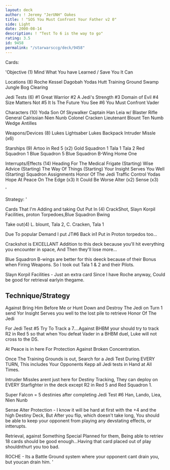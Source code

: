 ```yaml
---
layout: deck
author: ! Jeremy "JerUNH" Oakes
title: ! "SOS You Must Confront Your Father v2 0"
side: Light
date: 2000-08-14
description: ! "Test To 6 is the way to go"
rating: 3.5
id: 9458
permalink: "/starwarsccg/deck/9458"
---
```

Cards: 

'Objective (1)
  Mind What You have Learned / Save You It Can

Locations (8)
  Roche
  Kessel
  Dagobah
    Yodas Hutt
    Training Ground
    Swamp
    Jungle
    Bog Clearing

Jedi Tests (6)
  #1 Great Warrior
  #2 A Jedi's Strength
  #3 Domain of Evil
  #4 Size Matters Not
  #5 It Is The Future You See
  #6 You Must Confront Vader

Characters (10)
  Yoda
  Son Of Skywalker
  Captain Han
  Leia w/ Blaster Rifle
  General Calrissian
  Nien Nunb
  Colonel Cracken
  Lieutenant Blount
  Ten Numb
  Wedge Antilles

Weapons/Devices (8)
  Lukes Lightsaber
  Lukes Backpack
  Intruder Missle (x6)

Starships (9)
  Artoo in Red 5 (x2)
  Gold Squadron 1
  Tala 1
  Tala 2
  Red Squadron 1
  Blue Squadron 5
  Blue Squadron B-Wing
  Home One

Interrupts/Effects (14)
  Heading For The Medical Frigate  (Starting)
  Wise Advice  (Starting)
  The Way Of Things  (Starting)
  Your Insight Serves You Well	(Starting)
  Squadron Assignments
  Honor Of The Jedi
  Traffic Control
  Yodas Hope
  At Peace
  On The Edge (x3)
  It Could Be Worse
  Alter (x2)
  Sense (x3)

'

Strategy: '

Cards That I'm Adding and taking Out
  Put In (4)  CrackShot, Slayn Korpil Facilities,
	       proton Torpedoes,Blue Squadron Bwing

  Take out(4) L. blount, Tala 2, C. Cracken, Tala 1

Due To popular Demand I put JT#6 Back in1
Put in Proton torpedos too...

Crackshot is EXCELLANT Addition to this deck because you'll hit everything you encounter in space, And Then they'll lose more...

Blue Squadron B-wings are better for this deeck because of their Bonus when Firing Weapons. So I took out Tala 1 & 2 and their Pilots.

Slayn Korpil Facilities - Just an extra card Since I have Roche anyway, Could be good for retrieval earlyin thegame.

Technique/Strategy
------------------
Against Bring Him Before Me or Hunt Down and Destroy The Jedi on Turn 1
 send Yor Insight Serves you well to the lost pile to retrieve
 Honor Of The Jedi


For Jedi Test #5 Try To Track a 7....Against BHBM your should try to track
 R2 in Red 5 so that when You defeat Vader in a BHBM duel, Luke will not
 cross to the DS.

At Peace is in here For Protection Against Broken Concentration.

Once The Training Grounds is out, Search for a Jedi Test During EVERY TURN,
  This includes Your Opponents Kepp all Jedi tests in Hand at All Times.

Intruder Missles arent just here for Destiny Tracking, They can deploy on
  EVERY Starfighter in the deck except R2 in Red 5 and Red Squadron 1.

Super Falcon = 5 destinies after completing Jedi Test #6
  Han, Lando, Liea, Nien Nunb

Sense Alter Protection	- I know it will be hard at first with the +4 and
the high Destiny Deck, But After you flip, which doesn't take long, You
should be able to keep your opponent from playing any devstating effects,
or intterupts.

Retrieval, against Something Special Planned for them, Being able to retriev 18 cards should be good enough...Having that card placed out of play shouldnthurt you too bad.

ROCHE - Its a Battle Ground system where your opponent cant drain you, but youcan drain him.   '
